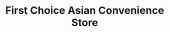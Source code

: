 ---
title: "First Choice Asian Convenience Store"
url: /chelmsford/first-choice-asian-convenience-store/
shop: convenience
---